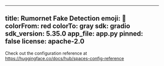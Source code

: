 
---
title: Rumornet Fake Detection
emoji: 🐠
colorFrom: red
colorTo: gray
sdk: gradio
sdk_version: 5.35.0
app_file: app.py
pinned: false
license: apache-2.0
---

Check out the configuration reference at https://huggingface.co/docs/hub/spaces-config-reference





